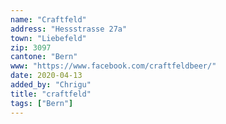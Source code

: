 ```yaml
---
name: "Craftfeld"
address: "Hessstrasse 27a"
town: "Liebefeld"
zip: 3097
cantone: "Bern"
www: "https://www.facebook.com/craftfeldbeer/"
date: 2020-04-13
added_by: "Chrigu"
title: "craftfeld"
tags: ["Bern"]
---
```


